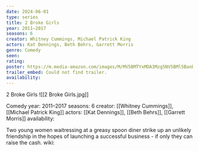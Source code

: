 ```yaml
---
date: 2024-06-01
type: series
title: 2 Broke Girls
year: 2011–2017
seasons: 6
creator: Whitney Cummings, Michael Patrick King
actors: Kat Dennings, Beth Behrs, Garrett Morris
genre: Comedy
seen:
rating: 
poster: https://m.media-amazon.com/images/M/MV5BMTYxMDA3Mzg5NV5BMl5BanBnXkFtZTgwNDIxOTcwMDI@._V1_SX300.jpg
trailer_embed: Could not find trailer.
availability:
---
```

2 Broke Girls
![[2 Broke Girls.jpg]]

Comedy
year: 2011–2017
seasons: 6
creator: [[Whitney Cummings]], [[Michael Patrick King]]
actors: [[Kat Dennings]], [[Beth Behrs]], [[Garrett Morris]]
availability:

Two young women waitressing at a greasy spoon diner strike up an unlikely friendship in the hopes of launching a successful business - if only they can raise the cash.
wiki: 


